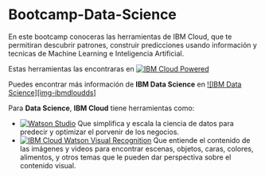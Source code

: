 # Bootcamp-Data-Science
En este bootcamp conoceras las herramientas de IBM Cloud, que te permitiran descubrir patrones, construir predicciones usando información y tecnicas de Machine Learning e Inteligencia Artificial.

Estas herramientas las encontraras en [![IBM Cloud Powered][img-ibmcloud-powered]][url-ibmcloud]

Puedes encontrar más información de **IBM Data Science** en [![IBM Data Science][img-ibmdloudds]][url-ibmcloudds]

Para **Data Science**, **IBM Cloud** tiene herramientas como:
* [![Watson Studio][img-WS]][url-WS] Que simplifica y escala la ciencia de datos para predecir y optimizar el porvenir de los negocios.
* [![IBM Cloud Watson Visual Recognition][img-visual]][url-visual] Que entiende el contenido de las imágenes y videos para encontrar escenas, objetos, caras, colores, alimentos, y otros temas que le pueden dar perspectiva sobre el contenido visual.




[img-ibmcloud-powered]: https://img.shields.io/badge/IBM%20Cloud-Powered-blue.svg
[url-ibmcloud]: https://www.ibm.com/cloud/
[img-ibmcloudds]: https://img.shields.io/badge/IBM%20Cloud-Data%20Science-blue.svg
[url-ibmcloudds]: https://www.ibm.com/analytics/data-science
[img-WS]: https://img.shields.io/badge/IBM%20Cloud-Watson%20Studio-9cf.svg
[url-WS]:https://www.ibm.com/cloud/watson-studio
[img-visual]: https://img.shields.io/badge/IBM%20Cloud-Watson%20Visual%20Recongnition-9cf.svg
[url-visual]: https://www.ibm.com/cloud/watson-visual-recognition
